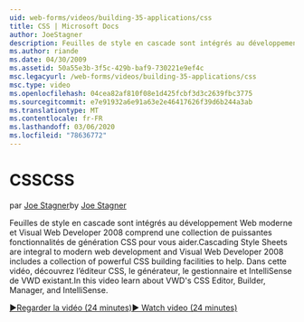 ```yaml
---
uid: web-forms/videos/building-35-applications/css
title: CSS | Microsoft Docs
author: JoeStagner
description: Feuilles de style en cascade sont intégrés au développement Web moderne et Visual Web Developer 2008 comprend une collection de puissantes fonctionnalités de création CSS pour vous aider...
ms.author: riande
ms.date: 04/30/2009
ms.assetid: 50a55e3b-3f5c-429b-baf9-730221e9ef4c
msc.legacyurl: /web-forms/videos/building-35-applications/css
msc.type: video
ms.openlocfilehash: 04cea82af810f08e1d425fcbf3d3c2639fbc3775
ms.sourcegitcommit: e7e91932a6e91a63e2e46417626f39d6b244a3ab
ms.translationtype: MT
ms.contentlocale: fr-FR
ms.lasthandoff: 03/06/2020
ms.locfileid: "78636772"
---
```

# <a name="css"></a><span data-ttu-id="334d4-103">CSS</span><span class="sxs-lookup"><span data-stu-id="334d4-103">CSS</span></span>

<span data-ttu-id="334d4-104">par [Joe Stagner](https://github.com/JoeStagner)</span><span class="sxs-lookup"><span data-stu-id="334d4-104">by [Joe Stagner](https://github.com/JoeStagner)</span></span>

<span data-ttu-id="334d4-105">Feuilles de style en cascade sont intégrés au développement Web moderne et Visual Web Developer 2008 comprend une collection de puissantes fonctionnalités de génération CSS pour vous aider.</span><span class="sxs-lookup"><span data-stu-id="334d4-105">Cascading Style Sheets are integral to modern web development and Visual Web Developer 2008 includes a collection of powerful CSS building facilities to help.</span></span> <span data-ttu-id="334d4-106">Dans cette vidéo, découvrez l’éditeur CSS, le générateur, le gestionnaire et IntelliSense de VWD existant.</span><span class="sxs-lookup"><span data-stu-id="334d4-106">In this video learn about VWD's CSS Editor, Builder, Manager, and IntelliSense.</span></span>

[<span data-ttu-id="334d4-107">&#9654;Regarder la vidéo (24 minutes)</span><span class="sxs-lookup"><span data-stu-id="334d4-107">&#9654; Watch video (24 minutes)</span></span>](https://channel9.msdn.com/Blogs/ASP-NET-Site-Videos/css)
